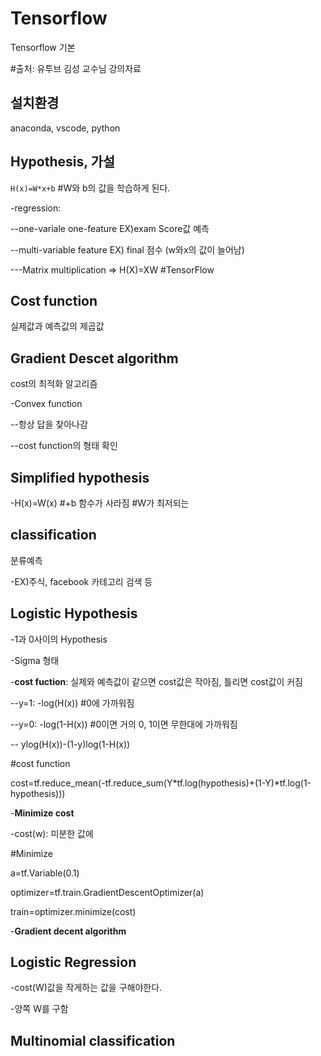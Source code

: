 # Tensorflow 
Tensorflow 기본

#출처: 유투브 김성 교수님 강의자료


**설치환경**
-------------
anaconda, vscode, python



**Hypothesis, 가설**  
-------------
`H(x)=W*x+b` #W와 b의 값을 학습하게 된다.

-regression:

  --one-variale one-feature EX)exam Score값 예측
  
  --multi-variable feature EX) final  점수 (w와x의 값이 늘어남)
    
   ---Matrix multiplication => H(X)=XW #TensorFlow



**Cost function** 
-------------
실제값과 예측값의 제곱값



**Gradient Descet algorithm**
-------------
cost의 최적화 알고리즘

-Convex function
  
  --항상 답을 찾아나감
  
  --cost function의 형태 확인
  
  
  
**Simplified hypothesis**
-------------
  
 -H(x)=W(x) #+b 함수가 사라짐 #W가 최저되는 



**classification** 
-------------
분류예측

-EX)주식, facebook 카테고리 검색 등



**Logistic Hypothesis**
-------------

-1과 0사이의 Hypothesis

-Sigma 형태

-**cost fuction**: 실제와 예측값이 같으면 cost값은 작아짐, 틀리면 cost값이 커짐

   --y=1: -log(H(x)) #0에 가까워짐
   
   --y=0: -log(1-H(x)) #0이면 거의 0, 1이면 무한대에 가까워짐
   
   --  ylog(H(x))-(1-y)log(1-H(x))
   
 #cost function
 
  cost=tf.reduce_mean(-tf.reduce_sum(Y*tf.log(hypothesis)+(1-Y)*tf.log(1-hypothesis)))
   
-**Minimize cost**

  -cost(w): 미분한 값에 
  
  #Minimize
  
  a=tf.Variable(0.1)
  
  optimizer=tf.train.GradientDescentOptimizer(a)
  
  train=optimizer.minimize(cost)
  
-**Gradient decent algorithm**




**Logistic Regression**
-------------

-cost(W)값을 작게하는 값을 구해야한다.

-양쪽 W를 구함



**Multinomial classification**
-------------

  
  
   
   
   


